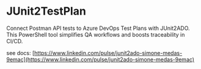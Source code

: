 # JUnit2TestPlan
Connect Postman API tests to Azure DevOps Test Plans with JUnit2ADO. This PowerShell tool simplifies QA workflows and boosts traceability in CI/CD.

see docs: [https://www.linkedin.com/pulse/junit2ado-simone-medas-9emac](https://www.linkedin.com/pulse/junit2ado-simone-medas-9emac)
